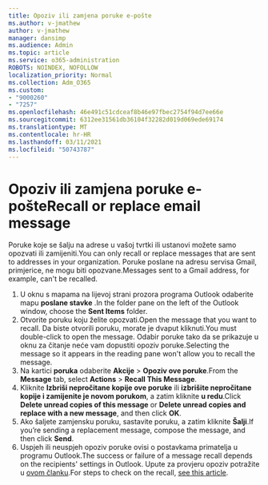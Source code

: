 ```yaml
---
title: Opoziv ili zamjena poruke e-pošte
ms.author: v-jmathew
author: v-jmathew
manager: dansimp
ms.audience: Admin
ms.topic: article
ms.service: o365-administration
ROBOTS: NOINDEX, NOFOLLOW
localization_priority: Normal
ms.collection: Adm_O365
ms.custom:
- "9000260"
- "7257"
ms.openlocfilehash: 46e491c51cdceaf8b46e97fbec2754f94d7ee66e
ms.sourcegitcommit: 6312ee31561db36104f32282d019d069ede69174
ms.translationtype: MT
ms.contentlocale: hr-HR
ms.lasthandoff: 03/11/2021
ms.locfileid: "50743787"
---
```

# <a name="recall-or-replace-email-message"></a><span data-ttu-id="27617-102">Opoziv ili zamjena poruke e-pošte</span><span class="sxs-lookup"><span data-stu-id="27617-102">Recall or replace email message</span></span>

<span data-ttu-id="27617-103">Poruke koje se šalju na adrese u vašoj tvrtki ili ustanovi možete samo opozvati ili zamijeniti.</span><span class="sxs-lookup"><span data-stu-id="27617-103">You can only recall or replace messages that are sent to addresses in your organization.</span></span> <span data-ttu-id="27617-104">Poruke poslane na adresu servisa Gmail, primjerice, ne mogu biti opozvane.</span><span class="sxs-lookup"><span data-stu-id="27617-104">Messages sent to a Gmail address, for example, can't be recalled.</span></span>

1. <span data-ttu-id="27617-105">U oknu s mapama na lijevoj strani prozora programa Outlook odaberite mapu **poslane stavke** .</span><span class="sxs-lookup"><span data-stu-id="27617-105">In the folder pane on the left of the Outlook window, choose the **Sent Items** folder.</span></span>
2. <span data-ttu-id="27617-106">Otvorite poruku koju želite opozvati.</span><span class="sxs-lookup"><span data-stu-id="27617-106">Open the message that you want to recall.</span></span> <span data-ttu-id="27617-107">Da biste otvorili poruku, morate je dvaput kliknuti.</span><span class="sxs-lookup"><span data-stu-id="27617-107">You must double-click to open the message.</span></span> <span data-ttu-id="27617-108">Odabir poruke tako da se prikazuje u oknu za čitanje neće vam dopustiti opoziv poruke.</span><span class="sxs-lookup"><span data-stu-id="27617-108">Selecting the message so it appears in the reading pane won't allow you to recall the message.</span></span>
3. <span data-ttu-id="27617-109">Na kartici **poruka** odaberite **Akcije**  >  **Opoziv ove poruke**.</span><span class="sxs-lookup"><span data-stu-id="27617-109">From the **Message** tab, select **Actions** > **Recall This Message**.</span></span>
4. <span data-ttu-id="27617-110">Kliknite **Izbriši nepročitane kopije ove poruke** ili **izbrišite nepročitane kopije i zamijenite je novom porukom**, a zatim kliknite **u redu**.</span><span class="sxs-lookup"><span data-stu-id="27617-110">Click **Delete unread copies of this message** or **Delete unread copies and replace with a new message**, and then click **OK**.</span></span>
5. <span data-ttu-id="27617-111">Ako šaljete zamjensku poruku, sastavite poruku, a zatim kliknite **Šalji**.</span><span class="sxs-lookup"><span data-stu-id="27617-111">If you’re sending a replacement message, compose the message, and then click **Send**.</span></span>
6. <span data-ttu-id="27617-112">Uspjeh ili neuspjeh opoziv poruke ovisi o postavkama primatelja u programu Outlook.</span><span class="sxs-lookup"><span data-stu-id="27617-112">The success or failure of a message recall depends on the recipients' settings in Outlook.</span></span> <span data-ttu-id="27617-113">Upute za provjeru opoziv potražite u [ovom članku](https://support.office.com/article/recall-or-replace-an-email-message-that-you-sent-35027f88-d655-4554-b4f8-6c0729a723a0#tocheck).</span><span class="sxs-lookup"><span data-stu-id="27617-113">For steps to check on the recall, [see this article](https://support.office.com/article/recall-or-replace-an-email-message-that-you-sent-35027f88-d655-4554-b4f8-6c0729a723a0#tocheck).</span></span>
